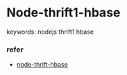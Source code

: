 # Node-thrift1-hbase

keywords: nodejs thrift1 hbase

### refer
- [node-thrift-hbase](https://github.com/rubinus/node-thrift-hbase)
